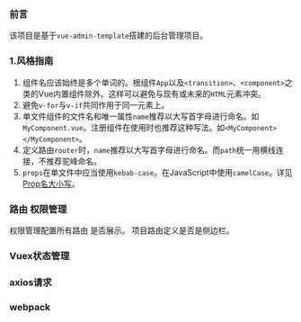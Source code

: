 ### 前言

该项目是基于`vue-admin-template`搭建的后台管理项目。

### 1.风格指南
1. 组件名应该始终是多个单词的。根组件`App`以及`<transition>`、`<component>`之类的Vue内置组件除外。这样可以避免与现有或未来的`HTML`元素冲突。
2. 避免`v-for`与`v-if`共同作用于同一元素上。
3. 单文件组件的文件名和唯一属性`name`推荐以大写首字母进行命名。如`MyComponent.vue`。注册组件在使用时也推荐这种写法。如`<MyComponent></MyComponent>`。
4. 定义路由`router`时，`name`推荐以大写首字母进行命名。而`path`统一用横线连接，不推荐驼峰命名。
5. `props`在单文件中应当使用`kebab-case`。在JavaScript中使用`camelCase`。详见[Prop名大小写](https://cn.vuejs.org/v2/style-guide/index.html#Prop-%E5%90%8D%E5%A4%A7%E5%B0%8F%E5%86%99%E5%BC%BA%E7%83%88%E6%8E%A8%E8%8D%90)。



### 路由 权限管理

权限管理配置所有路由 是否展示。
项目路由定义是否是侧边栏。

### Vuex状态管理

### axios请求

### webpack


